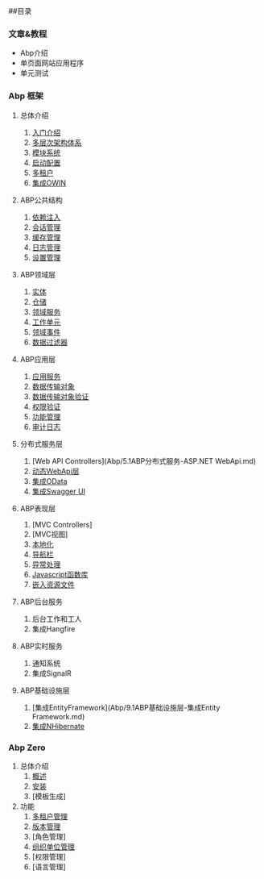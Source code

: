 ##目录

### 文章&教程
* Abp介绍
* 单页面网站应用程序
* 单元测试

### Abp 框架
1. 总体介绍
    1. [入门介绍](Abp/1.1ABP总体介绍-入门介绍.md)
    2. [多层次架构体系](Abp/1.2ABP总体介绍-多层架构体系.md)
    3. [模块系统](Abp/1.3ABP总体介绍-模块系统.md)
    4. [启动配置](Abp/1.4ABP总体介绍-启动配置.md)
    5. [多租户](Abp/1.5ABP总体介绍-多租户.md)
    6. [集成OWIN](Abp/1.6ABP总体介绍-集成OWIN.md)

2. ABP公共结构
    1. [依赖注入](Abp/2.1ABP公共结构-依赖注入.md)    
    2. [会话管理](Abp/2.2ABP公共结构-会话管理.md)
    3. [缓存管理](Abp/2.3ABP公共结构-缓存管理.md)
    4. [日志管理](Abp/2.4ABP公共结构-日志管理.md)
    5. [设置管理](Abp/2.5ABP公共结构-设置管理.md)

3. ABP领域层
    1. [实体](Abp/3.1ABP领域层-实体.md)
    2. [仓储](Abp/3.2ABP领域层-仓储.md)
    3. [领域服务](Abp/3.3ABP领域层-领域服务.md)
    4. [工作单元](Abp/3.4ABP领域层-工作单元.md)
    5. [领域事件](Abp/3.5ABP领域层-领域事件.md)
    6. [数据过滤器](Abp/3.6ABP领域层-数据过滤器.md)
    
4. ABP应用层
    1. [应用服务](Abp/4.1ABP应用层-应用服务.md)
    2. [数据传输对象](Abp/4.2ABP应用层-数据传输对象.md)
    3. [数据传输对象验证](Abp/4.3ABP应用层-数据传输对象验证.md)
    4. [权限验证](Abp/4.4ABP应用层-权限认证.md)
    5. [功能管理](Abp/4.5ABP应用层-功能管理.md)
    6. [审计日志](Abp/4.6ABP应用层-审计日志.md)

5. 分布式服务层
    1. [Web API Controllers](Abp/5.1ABP分布式服务-ASP.NET WebApi.md)
    2. [动态WebApi层](Abp/5.2ABP分布式服务-动态WebApi层.md)
    3. [集成OData](Abp/5.3ABP分布式服务-集成OData.md)
    4. [集成Swagger UI](Abp/5.4ABP分布式服务-集成SwaggerUI.md)

6. ABP表现层
    1. [MVC Controllers]
    2. [MVC视图]    
    3. [本地化](Abp/6.3ABP表现层-本地化.md)    
    4. [导航栏](Abp/6.4ABP表现层-导航栏.md)
    5. [异常处理](Abp/6.5ABP表现层-异常处理.md)
    6. [Javascript函数库](Abp/6.6表现层-Javascript函数库.md)
    7. [嵌入资源文件](Abp/6.7ABP表现层-嵌入资源文件.md)

7. ABP后台服务
    1. 后台工作和工人
    2. 集成Hangfire

8. ABP实时服务
    1. 通知系统
    2. 集成SignalR

9. ABP基础设施层
    1. [集成EntityFramework](Abp/9.1ABP基础设施层-集成Entity Framework.md)
    2. [集成NHibernate](Abp/9.2ABP基础设施层-集成NHibernate.md)
    
    
### Abp Zero
1. 总体介绍
    1. [概述](AbpZero/1.1ABPZero-概述.md)
    2. [安装](AbpZero/1.2ABPZero-安装.md)
    3. [模板生成]
2. 功能
    1. [多租户管理](AbpZero/2.1ABPZero-多租户管理.md)
    2. [版本管理](AbpZero/2.2ABPZero-版本管理.md)
    3. [角色管理]
    4. [组织单位管理](AbpZero/2.4ABPZero-组织单位管理.md)
    5. [权限管理]
    6. [语言管理]
 

